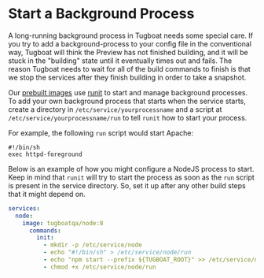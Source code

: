 # Start a Background Process

A long-running background process in Tugboat needs some special care. If you try
to add a background-process to your config file in the conventional way, Tugboat
will think the Preview has not finished building, and it will be stuck in the
"building" state until it eventually times out and fails. The reason Tugboat
needs to wait for all of the build commands to finish is that we stop the
services after they finish building in order to take a snapshot.

Our [prebuilt images](../../reference/services/index.md) use
[runit](http://smarden.org/runit/) to start and manage background processes. To
add your own background process that starts when the service starts, create a
directory in `/etc/service/yourprocessname` and a script at
`/etc/service/yourprocessname/run` to tell `runit` how to start your process.

For example, the following `run` script would start Apache:

```
#!/bin/sh
exec httpd-foreground
```

Below is an example of how you might configure a NodeJS process to start. Keep
in mind that `runit` will try to start the process as soon as the `run` script
is present in the service directory. So, set it up after any other build steps
that it might depend on.

```yaml
services:
  node:
    image: tugboatqa/node:8
      commands:
        init:
          - mkdir -p /etc/service/node
          - echo "#!/bin/sh" > /etc/service/node/run
          - echo "npm start --prefix ${TUGBOAT_ROOT}" >> /etc/service/node/run
          - chmod +x /etc/service/node/run
```
